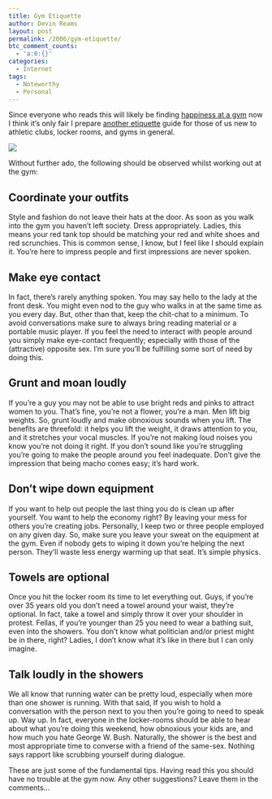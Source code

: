 ```yaml
---
title: Gym Etiquette
author: Devin Reams
layout: post
permalink: /2006/gym-etiquette/
btc_comment_counts:
  - 'a:0:{}'
categories:
  - Internet
tags:
  - Noteworthy
  - Personal
---
```

Since everyone who reads this will likely be finding [happiness at a gym][1] now I think it&#8217;s only fair I prepare [another etiquette][2] guide for those of us new to athletic clubs, locker rooms, and gyms in general.

<img src="http://devinreams.com/wp-content/uploads/2006/11/bikes.jpg" align="center" />

Without further ado, the following should be observed whilst working out at the gym:

## Coordinate your outfits

Style and fashion do not leave their hats at the door. As soon as you walk into the gym you haven&#8217;t left society. Dress appropriately. Ladies, this means your red tank top should be matching your red and white shoes and red scrunchies. This is common sense, I know, but I feel like I should explain it. You&#8217;re here to impress people and first impressions are never spoken.

## Make eye contact

In fact, there&#8217;s rarely anything spoken. You may say hello to the lady at the front desk. You might even nod to the guy who walks in at the same time as you every day. But, other than that, keep the chit-chat to a minimum. To avoid conversations make sure to always bring reading material or a portable music player. If you feel the need to interact with people around you simply make eye-contact frequently; especially with those of the (attractive) opposite sex. I&#8217;m sure you&#8217;ll be fulfilling some sort of need by doing this.

## Grunt and moan loudly

If you&#8217;re a guy you may not be able to use bright reds and pinks to attract women to you. That&#8217;s fine, you&#8217;re not a flower, you&#8217;re a man. Men lift big weights. So, grunt loudly and make obnoxious sounds when you lift. The benefits are threefold: it helps you lift the weight, it draws attention to you, and it stretches your vocal muscles. If you&#8217;re not making loud noises you know you&#8217;re not doing it right. If you don&#8217;t sound like you&#8217;re struggling you&#8217;re going to make the people around you feel inadequate. Don&#8217;t give the impression that being macho comes easy; it&#8217;s hard work.

## Don&#8217;t wipe down equipment

If you want to help out people the last thing you do is clean up after yourself. You want to help the economy right? By leaving your mess for others you&#8217;re creating jobs. Personally, I keep two or three people employed on any given day. So, make sure you leave your sweat on the equipment at the gym. Even if nobody gets to wiping it down you&#8217;re helping the next person. They&#8217;ll waste less energy warming up that seat. It&#8217;s simple physics.

## Towels are optional

Once you hit the locker room its time to let everything out. Guys, if you&#8217;re over 35 years old you don&#8217;t need a towel around your waist, they&#8217;re optional. In fact, take a towel and simply throw it over your shoulder in protest. Fellas, if you&#8217;re younger than 25 you need to wear a bathing suit, even into the showers. You don&#8217;t know what politician and/or priest might be in there, right? Ladies, I don&#8217;t know what it&#8217;s like in there but I can only imagine.

## Talk loudly in the showers

We all know that running water can be pretty loud, especially when more than one shower is running. With that said, If you wish to hold a conversation with the person next to you then you&#8217;re going to need to speak up. Way up. In fact, everyone in the locker-rooms should be able to hear about what you&#8217;re doing this weekend, how obnoxious your kids are, and how much you hate George W. Bush. Naturally, the shower is the best and most appropriate time to converse with a friend of the same-sex. Nothing says rapport like scrubbing yourself during dialogue.

These are just some of the fundamental tips. Having read this you should have no trouble at the gym now. Any other suggestions? Leave them in the comments&#8230;

 [1]: http://devin.reams.me/2006/exercise-equals-happiness/
 [2]: http://devin.reams.me/2006/college-etiquette/